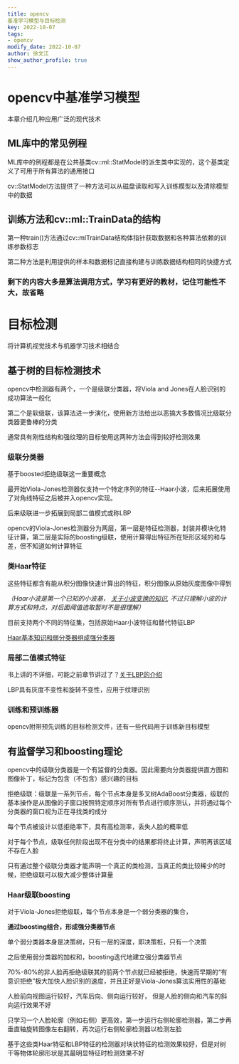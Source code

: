 ```yaml
---
title: opencv
基准学习模型与目标检测      
key: 2022-10-07
tags: 
- opencv
modify_date: 2022-10-07
author: 徐文江
show_author_profile: true
---
```










# opencv中基准学习模型           

本章介绍几种应用广泛的现代技术       
<!--more-->     


## ML库中的常见例程        

ML库中的例程都是在公共基类cv::ml::StatModel的派生类中实现的，这个基类定义了可用于所有算法的通用接口         

cv::StatModel方法提供了一种方法可以从磁盘读取和写入训练模型以及清除模型中的数据       



## 训练方法和cv::ml::TrainData的结构             

第一种train()方法通过cv::mlTrainData结构体指针获取数据和各种算法依赖的训练参数标志    

第二种方法是利用提供的样本和数据标记直接构建与训练数据结构相同的快捷方式     





### 剩下的内容大多是算法调用方式，学习有更好的教材，记住可能性不大，故省略     







# 目标检测           

将计算机视觉技术与机器学习技术相结合           

## 基于树的目标检测技术         

opencv中检测器有两个，一个是级联分类器，将Viola and Jones在人脸识别的成功算法一般化          

第二个是软级联，该算法进一步演化，使用新方法给出以恶搞大多数情况比级联分类器更鲁棒的分类      

通常具有刚性结构和强纹理的目标使用这两种方法会得到较好检测效果       

### 级联分类器          

基于boosted拒绝级联这一重要概念

最开始Viola-Jones检测器仅支持一个特定序列的特征--Haar小波，后来拓展使用了对角线特征之后被并入opencv实现。         

后来级联进一步拓展到局部二值模式或称LBP         

opencv的Viola-Jones检测器分为两层，第一层是特征检测器，封装并模块化特征计算，第二层是实际的boosting级联，使用计算得出特征所在矩形区域的和与差，但不知道如何计算特征    



### 类Haar特征     

这些特征都含有能从积分图像快速计算出的特征，积分图像从原始灰度图像中得到      

*（Haar小波是第一个已知的小波基， [关于小波变换的知识](https://blog.csdn.net/zhang0558/article/details/76019832/), 不过只理解小波的计算方式和特点，对后面阈值选取暂时不是很理解）*           

目前支持两个不同的特征集，包括原始Haar小波特征和替代特征LBP        

[Haar基本知识和弱分类器组成强分类器](https://blog.csdn.net/qq_35641067/article/details/107087260?utm_medium=distribute.pc_relevant.none-task-blog-2~default~baidujs_baidulandingword~default-0-107087260-blog-116138898.t0_edu_mix&spm=1001.2101.3001.4242.1&utm_relevant_index=3)              



### 局部二值模式特征        

书上讲的不详细，可能之前章节讲过了？[关于LBP的介绍](https://blog.csdn.net/u014203453/article/details/76147150)    

LBP具有灰度不变性和旋转不变性，应用于纹理识别         



### 训练和预训练器        

opencv附带预先训练的目标检测文件，还有一些代码用于训练新目标模型           



## 有监督学习和boosting理论          

opencv中的级联分类器是一个有监督的分类器。因此需要向分类器提供直方图和图像补丁，标记为包含（不包含）感兴趣的目标          

拒绝级联：级联是一系列节点，每个节点本身是多叉树AdaBoost分类器，级联的基本操作是从图像的子窗口按照特定顺序对所有节点进行顺序测认，并将通过每个分类器的窗口视为正在寻找类的成分     

每个节点被设计以低拒绝率下，具有高检测率，丢失人脸的概率低         

对于每个节点，级联任何阶段出现不在分类中的结果都将终止计算，声明再该区域不存在人脸     

只有通过整个级联分类器才能声明一个真正的类检测，当真正的类比较稀少的时候，拒绝级联可以极大减少整体计算量          





### Haar级联boosting           

对于Viola-Jones拒绝级联，每个节点本身是一个弱分类器的集合，

**通过boosting组合，形成强分类器节点**       

单个弱分类器本身是决策树，只有一层的深度，即决策桩，只有一个决策        

之后使用弱分类器的加权和，boosting迭代地建立强分类器节点                



70%-80%的非人脸再拒绝级联其的前两个节点就已经被拒绝，快速而早期的“有意识拒绝”极大加快人脸识别的速度，并且正好是Viola-Jones算法实用性的基础          



人脸前向视图运行较好，汽车后向、侧向运行较好，  但是人脸的侧向和汽车的斜向运行效果不好          

只学习一个人脸轮廓（例如右侧）更高效，第一步运行右侧轮廓检测器，第二步再垂直轴旋转图像左右翻转，再次运行右侧轮廓检测器以检测左脸     





基于这些类Haar特征和LBP特征的检测器对块状特征的检测效果较好，但是对树干等物体轮廓形状是其最明显特征时检测效果不好          





























